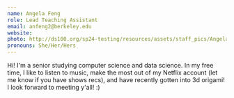 ```yaml
---
name: Angela Feng
role: Lead Teaching Assistant
email: anfeng2@berkeley.edu
website:
photo: http://ds100.org/sp24-testing/resources/assets/staff_pics/Angela_Feng.jpg
pronouns: She/Her/Hers
---
```


Hi! I'm a senior studying computer science and data science. In my free time, I like to listen to music, make the most out of my Netflix account (let me know if you have shows recs), and have recently gotten into 3d origami! I look forward to meeting y'all! :)
